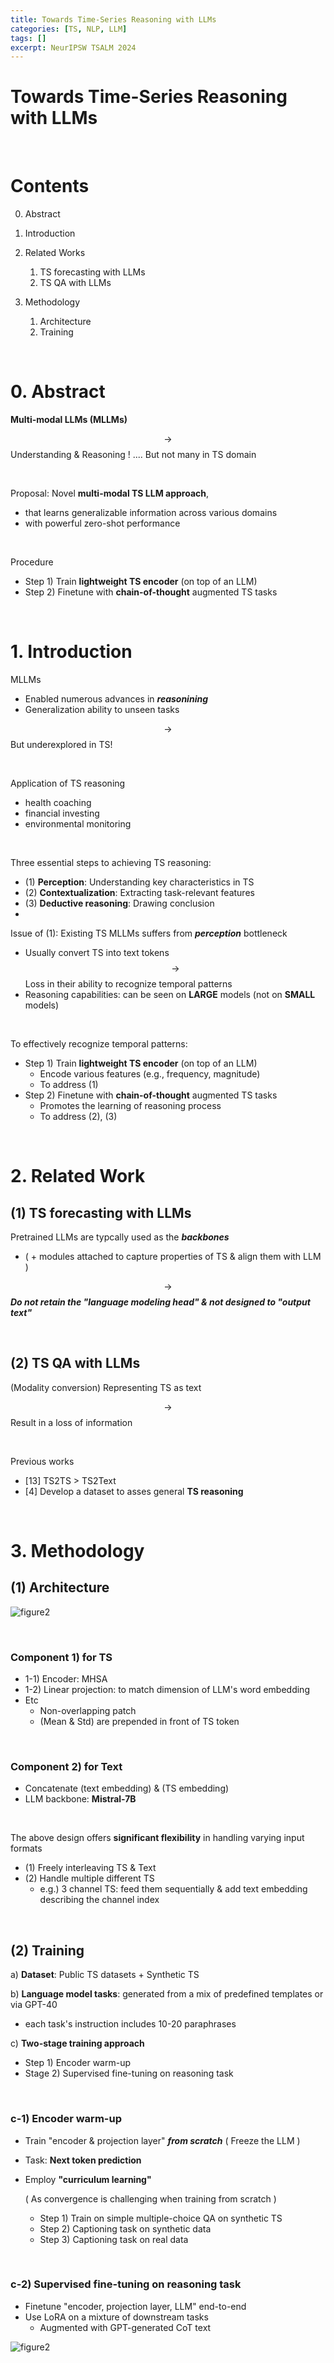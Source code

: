 ```yaml
---
title: Towards Time-Series Reasoning with LLMs
categories: [TS, NLP, LLM]
tags: []
excerpt: NeurIPSW TSALM 2024
---
```


<script src="https://cdn.mathjax.org/mathjax/latest/MathJax.js?config=TeX-AMS-MML_HTMLorMML" type="text/javascript"></script>

# Towards Time-Series Reasoning with LLMs

<br>

# Contents

0. Abstract

1. Introduction

2. Related Works
   1. TS forecasting with LLMs
   2. TS QA with LLMs

3. Methodology
   1. Architecture
   2. Training


<br>

# 0. Abstract

**Multi-modal LLMs (MLLMs)**

$$\rightarrow$$ Understanding & Reasoning ! .... But not many in TS domain

<br>

Proposal:  Novel **multi-modal TS LLM approach**, 

- that learns generalizable information across various domains 
- with powerful zero-shot performance

<br>

Procedure

- Step 1) Train **lightweight TS encoder** (on top of an LLM)
- Step 2) Finetune with **chain-of-thought** augmented TS tasks

<br>

# 1. Introduction

MLLMs

- Enabled numerous advances in ***reasonining***
- Generalization ability to unseen tasks

$$\rightarrow$$ But underexplored in TS!

<br>

Application of TS reasoning

- health coaching
- financial investing
- environmental monitoring

<br>

Three essential steps to achieving TS reasoning:

- (1) **Perception**: Understanding key characteristics in TS
- (2) **Contextualization**: Extracting task-relevant features
- (3) **Deductive reasoning**: Drawing conclusion
- <br>

Issue of (1): Existing TS MLLMs suffers from ***perception*** bottleneck

- Usually convert TS into text tokens $$\rightarrow$$ Loss in their ability to recognize temporal patterns
- Reasoning capabilities: can be seen on **LARGE** models (not on **SMALL** models)

<br>

To effectively recognize temporal patterns:

- Step 1) Train **lightweight TS encoder** (on top of an LLM)
  - Encode various features (e.g., frequency, magnitude)
  - To address (1)
- Step 2) Finetune with **chain-of-thought** augmented TS tasks
  - Promotes the learning of reasoning process
  - To address (2), (3)

<br>

# 2. Related Work

## (1) TS forecasting with LLMs

Pretrained LLMs are typcally used as the ***backbones***

- ( + modules attached to capture properties of TS & align them with LLM )

$$\rightarrow$$ ***Do not retain the "language modeling head" & not designed to "output text"***

<br>

## (2) TS QA with LLMs

(Modality conversion) Representing TS as text

$$\rightarrow$$ Result in a loss of information

<br>

Previous works

- [13] TS2TS > TS2Text
- [4] Develop a dataset to asses general **TS reasoning**

<br>

# 3. Methodology

## (1) Architecture

![figure2](/assets/img/ts2/img227.png)

<br>

### Component 1) for TS

- 1-1) Encoder: MHSA
- 1-2) Linear projection: to match dimension of LLM's word embedding
- Etc
  - Non-overlapping patch
  - (Mean & Std) are prepended in front of TS token

<br>

### Component 2) for Text

- Concatenate (text embedding) & (TS embedding)
- LLM backbone: **Mistral-7B**

<br>

The above design offers **significant flexibility** in handling varying input formats

- (1) Freely interleaving TS & Text
- (2) Handle multiple different TS
  - e.g.) 3 channel TS: feed them sequentially & add text embedding describing the channel index

<br>

## (2) Training

a) **Dataset**: Public TS datasets + Synthetic TS

b) **Language model tasks**: generated from a mix of predefined templates or via GPT-40

- each task's instruction includes 10-20 paraphrases

c) **Two-stage training approach**

- Step 1) Encoder warm-up
- Stage 2) Supervised fine-tuning on reasoning task

<br>

### c-1) Encoder warm-up

- Train "encoder & projection layer" ***from scratch*** ( Freeze the LLM )

- Task: **Next token prediction**

- Employ **"curriculum learning"**

  ( As convergence is challenging when training from scratch )

  - Step 1) Train on simple multiple-choice QA on synthetic TS
  - Step 2) Captioning task on synthetic data
  - Step 3) Captioning task on real data

<br>

### c-2) Supervised fine-tuning on reasoning task

- Finetune "encoder, projection layer, LLM" end-to-end
- Use LoRA on a mixture of downstream tasks
  - Augmented with GPT-generated CoT text

![figure2](/assets/img/ts2/img228.png)
